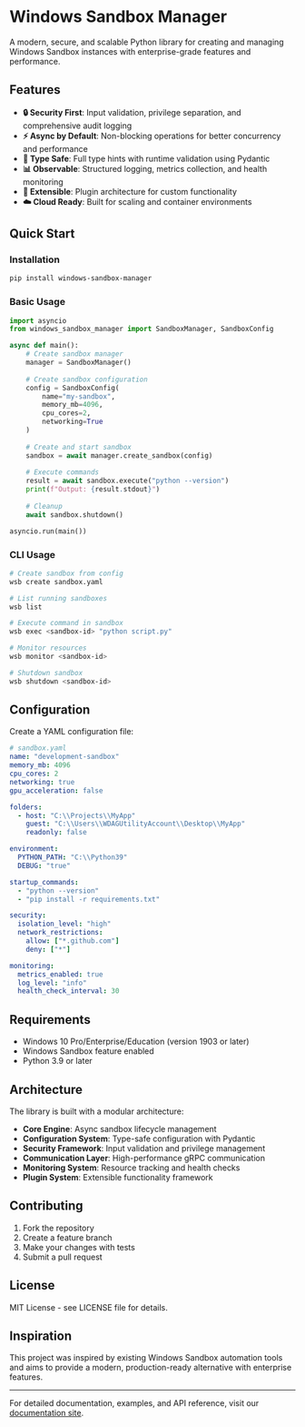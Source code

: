 # Windows Sandbox Manager

A modern, secure, and scalable Python library for creating and managing Windows Sandbox instances with enterprise-grade features and performance.

## Features

- **🔒 Security First**: Input validation, privilege separation, and comprehensive audit logging
- **⚡ Async by Default**: Non-blocking operations for better concurrency and performance
- **🔧 Type Safe**: Full type hints with runtime validation using Pydantic
- **📊 Observable**: Structured logging, metrics collection, and health monitoring
- **🔌 Extensible**: Plugin architecture for custom functionality
- **☁️ Cloud Ready**: Built for scaling and container environments

## Quick Start

### Installation

```bash
pip install windows-sandbox-manager
```

### Basic Usage

```python
import asyncio
from windows_sandbox_manager import SandboxManager, SandboxConfig

async def main():
    # Create sandbox manager
    manager = SandboxManager()
    
    # Create sandbox configuration
    config = SandboxConfig(
        name="my-sandbox",
        memory_mb=4096,
        cpu_cores=2,
        networking=True
    )
    
    # Create and start sandbox
    sandbox = await manager.create_sandbox(config)
    
    # Execute commands
    result = await sandbox.execute("python --version")
    print(f"Output: {result.stdout}")
    
    # Cleanup
    await sandbox.shutdown()

asyncio.run(main())
```

### CLI Usage

```bash
# Create sandbox from config
wsb create sandbox.yaml

# List running sandboxes  
wsb list

# Execute command in sandbox
wsb exec <sandbox-id> "python script.py"

# Monitor resources
wsb monitor <sandbox-id>

# Shutdown sandbox
wsb shutdown <sandbox-id>
```

## Configuration

Create a YAML configuration file:

```yaml
# sandbox.yaml
name: "development-sandbox"
memory_mb: 4096
cpu_cores: 2
networking: true
gpu_acceleration: false

folders:
  - host: "C:\\Projects\\MyApp"
    guest: "C:\\Users\\WDAGUtilityAccount\\Desktop\\MyApp"
    readonly: false

environment:
  PYTHON_PATH: "C:\\Python39"
  DEBUG: "true"

startup_commands:
  - "python --version"
  - "pip install -r requirements.txt"

security:
  isolation_level: "high"
  network_restrictions:
    allow: ["*.github.com"]
    deny: ["*"]

monitoring:
  metrics_enabled: true
  log_level: "info"
  health_check_interval: 30
```

## Requirements

- Windows 10 Pro/Enterprise/Education (version 1903 or later)
- Windows Sandbox feature enabled
- Python 3.9 or later

## Architecture

The library is built with a modular architecture:

- **Core Engine**: Async sandbox lifecycle management
- **Configuration System**: Type-safe configuration with Pydantic
- **Security Framework**: Input validation and privilege management
- **Communication Layer**: High-performance gRPC communication
- **Monitoring System**: Resource tracking and health checks
- **Plugin System**: Extensible functionality framework

## Contributing

1. Fork the repository
2. Create a feature branch
3. Make your changes with tests
4. Submit a pull request

## License

MIT License - see LICENSE file for details.

## Inspiration

This project was inspired by existing Windows Sandbox automation tools and aims to provide a modern, production-ready alternative with enterprise features.

---

For detailed documentation, examples, and API reference, visit our [documentation site](https://windows-sandbox-manager.readthedocs.io).